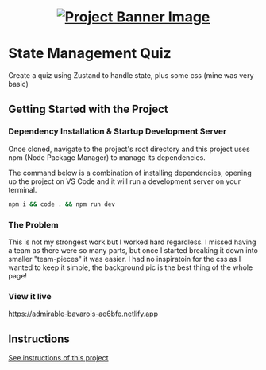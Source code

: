 <h1 align="center">
  <a href="">
    <img src="/src/assets/quiz.svg" alt="Project Banner Image">
  </a>
</h1>

# State Management Quiz

Create a quiz using Zustand to handle state, plus some css (mine was very basic)

## Getting Started with the Project

### Dependency Installation & Startup Development Server

Once cloned, navigate to the project's root directory and this project uses npm (Node Package Manager) to manage its dependencies.

The command below is a combination of installing dependencies, opening up the project on VS Code and it will run a development server on your terminal.

```bash
npm i && code . && npm run dev
```

### The Problem

This is not my strongest work but I worked hard regardless. I missed having a team as there were so many parts, but once I started breaking it down into smaller "team-pieces" it was easier. I had no inspiratoin for the css as I wanted to keep it simple, the background pic is the best thing of the whole page!

### View it live

https://admirable-bavarois-ae6bfe.netlify.app

## Instructions

<a href="instructions.md">
   See instructions of this project
  </a>

